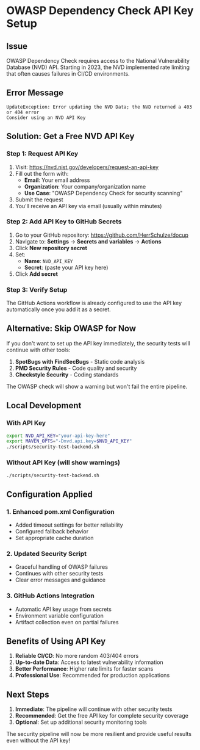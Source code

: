 # OWASP Dependency Check API Key Setup

## Issue
OWASP Dependency Check requires access to the National Vulnerability Database (NVD) API. Starting in 2023, the NVD implemented rate limiting that often causes failures in CI/CD environments.

## Error Message
```
UpdateException: Error updating the NVD Data; the NVD returned a 403 or 404 error
Consider using an NVD API Key
```

## Solution: Get a Free NVD API Key

### Step 1: Request API Key
1. Visit: https://nvd.nist.gov/developers/request-an-api-key
2. Fill out the form with:
   - **Email**: Your email address
   - **Organization**: Your company/organization name
   - **Use Case**: "OWASP Dependency Check for security scanning"
3. Submit the request
4. You'll receive an API key via email (usually within minutes)

### Step 2: Add API Key to GitHub Secrets
1. Go to your GitHub repository: https://github.com/HerrSchulze/docup
2. Navigate to: **Settings** → **Secrets and variables** → **Actions**
3. Click **New repository secret**
4. Set:
   - **Name**: `NVD_API_KEY`
   - **Secret**: (paste your API key here)
5. Click **Add secret**

### Step 3: Verify Setup
The GitHub Actions workflow is already configured to use the API key automatically once you add it as a secret.

## Alternative: Skip OWASP for Now

If you don't want to set up the API key immediately, the security tests will continue with other tools:

1. **SpotBugs with FindSecBugs** - Static code analysis
2. **PMD Security Rules** - Code quality and security
3. **Checkstyle Security** - Coding standards

The OWASP check will show a warning but won't fail the entire pipeline.

## Local Development

### With API Key
```bash
export NVD_API_KEY="your-api-key-here"
export MAVEN_OPTS="-Dnvd.api.key=$NVD_API_KEY"
./scripts/security-test-backend.sh
```

### Without API Key (will show warnings)
```bash
./scripts/security-test-backend.sh
```

## Configuration Applied

### 1. Enhanced pom.xml Configuration
- Added timeout settings for better reliability
- Configured fallback behavior
- Set appropriate cache duration

### 2. Updated Security Script
- Graceful handling of OWASP failures
- Continues with other security tests
- Clear error messages and guidance

### 3. GitHub Actions Integration
- Automatic API key usage from secrets
- Environment variable configuration
- Artifact collection even on partial failures

## Benefits of Using API Key

1. **Reliable CI/CD**: No more random 403/404 errors
2. **Up-to-date Data**: Access to latest vulnerability information
3. **Better Performance**: Higher rate limits for faster scans
4. **Professional Use**: Recommended for production applications

## Next Steps

1. **Immediate**: The pipeline will continue with other security tests
2. **Recommended**: Get the free API key for complete security coverage
3. **Optional**: Set up additional security monitoring tools

The security pipeline will now be more resilient and provide useful results even without the API key!
